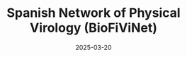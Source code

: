 ---
title: "Spanish Network of Physical Virology (BioFiViNet)"
date: 2025-03-20
image: /assets/images/news/2025-03-21_BioFiNet_memoire.jpeg
image_width: 400
summary: >
  PI **Antoni Luque** delivered the opening plenary at the VII BioFiViNet meeting, a network he helped establish in 2010
  during his PhD with Prof. David Reguera at the University of Barcelona.
team_links:
  - text: "Antoni Luque"
    href: "/pages/team/#antoni-luque"
links:
  primary: https://sites.google.com/view/guzmanresearch/physvirspain
---